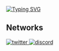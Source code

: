 [![Typing SVG](https://readme-typing-svg.herokuapp.com?color=%232CB34D&lines=Hi%2C+I%E2%80%99m+Ayn+%F0%9F%8C%B5;Join+me+on+Orange+discord+server+%3A+discord.gg%2Forange)](https://git.io/typing-svg)

## Networks
<a href="https://twitter.com/ItsAymxn_" target="_blank">
<img src=https://img.shields.io/badge/twitter-1DA1F2.svg?&style=for-the-badge&logo=twitter&logoColor=white alt=twitter style="margin-bottom: 5px;" />
</a>

<a href="https://discord.gg/orange" target="_blank">
<img src=https://img.shields.io/badge/discord-5865F2.svg?&style=for-the-badge&logo=discord&logoColor=white alt=discord style="margin-bottom: 5px;" />
</a>

